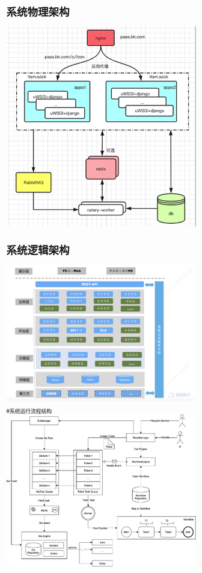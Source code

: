 # 系统物理架构

![-w2020](../assets/图片5.png)

# 系统逻辑架构

![-w2020](../assets/framework.png)

#系统运行流程结构
![-w2020](../assets/flow-main.png)
